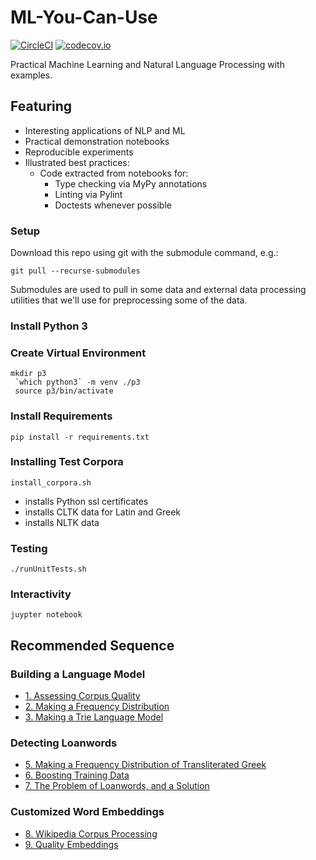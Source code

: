 # ML-You-Can-Use
[![CircleCI](https://circleci.com/gh/todd-cook/ML-You-Can-Use.svg?style=svg)](https://circleci.com/gh/todd-cook/ML-You-Can-Use)  [![codecov.io](http://codecov.io/github/todd-cook/ML-You-Can-Use/coverage.svg?branch=master)](http://codecov.io/github/todd-cook/ML-You-Can-Use?branch=master)

Practical Machine Learning and Natural Language Processing with examples.

## Featuring
* Interesting applications of NLP and ML
* Practical demonstration notebooks
* Reproducible experiments
* Illustrated best practices:
    * Code extracted from notebooks for:
        * Type checking via MyPy annotations
        * Linting via Pylint
        * Doctests whenever possible


### Setup
Download this repo using git with the submodule command, e.g.:

``git pull --recurse-submodules``

Submodules are used to pull in some data and external data processing utilities that we'll use for preprocessing some of the data.

### Install Python 3
### Create Virtual Environment
``` 
mkdir p3
 `which python3` -m venv ./p3
 source p3/bin/activate
```
### Install Requirements

``pip install -r requirements.txt``

### Installing Test Corpora

``install_corpora.sh``

* installs Python ssl certificates
* installs CLTK data for Latin and Greek
* installs NLTK data

### Testing
``./runUnitTests.sh``

### Interactivity
``juypter notebook`` 

## Recommended Sequence

### Building a Language Model
* [1. Assessing Corpus Quality](building_language_model/assessing_corpus_quality.ipynb)
* [2. Making a Frequency Distribution](building_language_model/make_frequency_distribution.ipynb)
* [3. Making a Trie Language Model](building_language_model/make_trie_language_model.ipynb)
### Detecting Loanwords
* [5. Making a Frequency Distribution of Transliterated Greek](detecting_loanwords/make_frequency_distribution_greek_transliterated.ipynb)
* [6. Boosting Training Data](detecting_loanwords/boosting_training_data.ipynb)
* [7. The Problem of Loanwords, and a Solution](detecting_loanwords/loanwords_problems_solutions.ipynb)
### Customized Word Embeddings
* [8. Wikipedia Corpus Processing](wikipedia_corpus_processing/create_corpus_from_latin_wiki.ipynb) 
* [9. Quality Embeddings](quality_embeddings/generate_word_vector.ipynb) 
